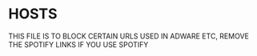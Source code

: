 # HOSTS

THIS FILE IS TO BLOCK CERTAIN URLS USED IN ADWARE ETC, REMOVE THE SPOTIFY LINKS IF YOU USE SPOTIFY
